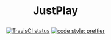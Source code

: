 <h1 align="center">
  <p align="center">JustPlay</p>
</h1>
<p align="center">
<a href="https://travis-ci.com/github/justplayio/justplay"><img src="https://travis-ci.com/justplayio/justplay.svg?branch=master" alt="TravisCI status"></a>
  <a href="https://github.com/prettier/prettier"><img alt="code style: prettier" src="https://img.shields.io/badge/code_style-prettier-ff69b4.svg"></a>
</p>
